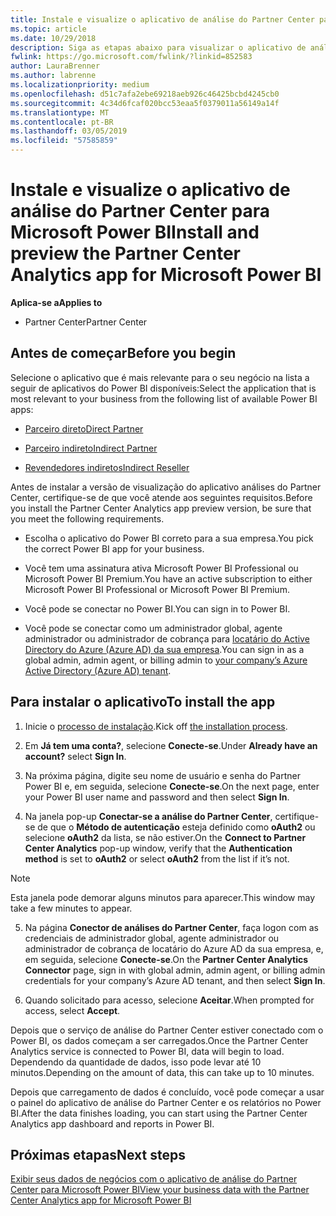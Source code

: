 ```yaml
---
title: Instale e visualize o aplicativo de análise do Partner Center para Microsoft Power BI | Partner Center
ms.topic: article
ms.date: 10/29/2018
description: Siga as etapas abaixo para visualizar o aplicativo de análise do Partner Center para Power BI (para parceiros diretos no CSP).
fwlink: https://go.microsoft.com/fwlink/?linkid=852583
author: LauraBrenner
ms.author: labrenne
ms.localizationpriority: medium
ms.openlocfilehash: d51c7afa2ebe69218aeb926c46425bcbd4245cb0
ms.sourcegitcommit: 4c34d6fcaf020bcc53eaa5f0379011a56149a14f
ms.translationtype: MT
ms.contentlocale: pt-BR
ms.lasthandoff: 03/05/2019
ms.locfileid: "57585859"
---
```

# <a name="install-and-preview-the-partner-center-analytics-app-for-microsoft-power-bi"></a><span data-ttu-id="41b17-103">Instale e visualize o aplicativo de análise do Partner Center para Microsoft Power BI</span><span class="sxs-lookup"><span data-stu-id="41b17-103">Install and preview the Partner Center Analytics app for Microsoft Power BI</span></span>

<span data-ttu-id="41b17-104">**Aplica-se a**</span><span class="sxs-lookup"><span data-stu-id="41b17-104">**Applies to**</span></span>

- <span data-ttu-id="41b17-105">Partner Center</span><span class="sxs-lookup"><span data-stu-id="41b17-105">Partner Center</span></span>

## <a name="before-you-begin"></a><span data-ttu-id="41b17-106">Antes de começar</span><span class="sxs-lookup"><span data-stu-id="41b17-106">Before you begin</span></span>

<span data-ttu-id="41b17-107">Selecione o aplicativo que é mais relevante para o seu negócio na lista a seguir de aplicativos do Power BI disponíveis:</span><span class="sxs-lookup"><span data-stu-id="41b17-107">Select the application that is most relevant to your business from the following list of available Power BI apps:</span></span>
- [<span data-ttu-id="41b17-108">Parceiro direto</span><span class="sxs-lookup"><span data-stu-id="41b17-108">Direct Partner</span></span>](https://app.powerbi.com/groups/me/getdata/services/direct-providers-partner-analytics)

- [<span data-ttu-id="41b17-109">Parceiro indireto</span><span class="sxs-lookup"><span data-stu-id="41b17-109">Indirect Partner</span></span>](https://app.powerbi.com/groups/me/getdata/services/indirect-providers-partner-analytics)

- [<span data-ttu-id="41b17-110">Revendedores indiretos</span><span class="sxs-lookup"><span data-stu-id="41b17-110">Indirect Reseller</span></span>](https://app.powerbi.com/groups/me/getdata/services/indirect-seller-partner-analytics)

<span data-ttu-id="41b17-111">Antes de instalar a versão de visualização do aplicativo análises do Partner Center, certifique-se de que você atende aos seguintes requisitos.</span><span class="sxs-lookup"><span data-stu-id="41b17-111">Before you install the Partner Center Analytics app preview version, be sure that you meet the following requirements.</span></span>

- <span data-ttu-id="41b17-112">Escolha o aplicativo do Power BI correto para a sua empresa.</span><span class="sxs-lookup"><span data-stu-id="41b17-112">You pick the correct Power BI app for your business.</span></span>

- <span data-ttu-id="41b17-113">Você tem uma assinatura ativa Microsoft Power BI Professional ou Microsoft Power BI Premium.</span><span class="sxs-lookup"><span data-stu-id="41b17-113">You have an active subscription to either Microsoft Power BI Professional or Microsoft Power BI Premium.</span></span>

- <span data-ttu-id="41b17-114">Você pode se conectar no Power BI.</span><span class="sxs-lookup"><span data-stu-id="41b17-114">You can sign in to Power BI.</span></span>

- <span data-ttu-id="41b17-115">Você pode se conectar como um administrador global, agente administrador ou administrador de cobrança para [locatário do Active Directory do Azure (Azure AD) da sua empresa](azure-active-directory-tenants-and-partner-center.md).</span><span class="sxs-lookup"><span data-stu-id="41b17-115">You can sign in as a global admin, admin agent, or billing admin to [your company’s Azure Active Directory (Azure AD) tenant](azure-active-directory-tenants-and-partner-center.md).</span></span>

## <a name="to-install-the-app"></a><span data-ttu-id="41b17-116">Para instalar o aplicativo</span><span class="sxs-lookup"><span data-stu-id="41b17-116">To install the app</span></span>

1. <span data-ttu-id="41b17-117">Inicie o [processo de instalação](https://app.powerbi.com/getdata/services/partneranalytics?cpcode=PartnerCenterAnalytics&getDataForceConnect=true&alwaysPromptForContentProviderCreds=true).</span><span class="sxs-lookup"><span data-stu-id="41b17-117">Kick off [the installation process](https://app.powerbi.com/getdata/services/partneranalytics?cpcode=PartnerCenterAnalytics&getDataForceConnect=true&alwaysPromptForContentProviderCreds=true).</span></span>

2. <span data-ttu-id="41b17-118">Em **Já tem uma conta?**, selecione **Conecte-se**.</span><span class="sxs-lookup"><span data-stu-id="41b17-118">Under **Already have an account?** select **Sign In**.</span></span> 

3. <span data-ttu-id="41b17-119">Na próxima página, digite seu nome de usuário e senha do Partner Power BI e, em seguida, selecione **Conecte-se**.</span><span class="sxs-lookup"><span data-stu-id="41b17-119">On the next page, enter your Power BI user name and password and then select **Sign In**.</span></span> 

4. <span data-ttu-id="41b17-120">Na janela pop-up **Conectar-se a análise do Partner Center**, certifique-se de que o **Método de autenticação** esteja definido como **oAuth2** ou selecione **oAuth2** da lista, se não estiver.</span><span class="sxs-lookup"><span data-stu-id="41b17-120">On the **Connect to Partner Center Analytics** pop-up window, verify that the **Authentication method** is set to **oAuth2** or select **oAuth2** from the list if it’s not.</span></span> 

> [!NOTE]  
>  <span data-ttu-id="41b17-121">Esta janela pode demorar alguns minutos para aparecer.</span><span class="sxs-lookup"><span data-stu-id="41b17-121">This window may take a few minutes to appear.</span></span>

5. <span data-ttu-id="41b17-122">Na página **Conector de análises do Partner Center**, faça logon com as credenciais de administrador global, agente administrador ou administrador de cobrança de locatário do Azure AD da sua empresa, e, em seguida, selecione **Conecte-se**.</span><span class="sxs-lookup"><span data-stu-id="41b17-122">On the **Partner Center Analytics Connector** page, sign in with global admin, admin agent, or billing admin credentials for your company’s Azure AD tenant, and then select **Sign In**.</span></span>
 
6. <span data-ttu-id="41b17-123">Quando solicitado para acesso, selecione **Aceitar**.</span><span class="sxs-lookup"><span data-stu-id="41b17-123">When prompted for access, select **Accept**.</span></span> 

<span data-ttu-id="41b17-124">Depois que o serviço de análise do Partner Center estiver conectado com o Power BI, os dados começam a ser carregados.</span><span class="sxs-lookup"><span data-stu-id="41b17-124">Once the Partner Center Analytics service is connected to Power BI, data will begin to load.</span></span> <span data-ttu-id="41b17-125">Dependendo da quantidade de dados, isso pode levar até 10 minutos.</span><span class="sxs-lookup"><span data-stu-id="41b17-125">Depending on the amount of data, this can take up to 10 minutes.</span></span> 

<span data-ttu-id="41b17-126">Depois que carregamento de dados é concluído, você pode começar a usar o painel do aplicativo de análise do Partner Center e os relatórios no Power BI.</span><span class="sxs-lookup"><span data-stu-id="41b17-126">After the data finishes loading, you can start using the Partner Center Analytics app dashboard and reports in Power BI.</span></span>

## <a name="next-steps"></a><span data-ttu-id="41b17-127">Próximas etapas</span><span class="sxs-lookup"><span data-stu-id="41b17-127">Next steps</span></span>

[<span data-ttu-id="41b17-128">Exibir seus dados de negócios com o aplicativo de análise do Partner Center para Microsoft Power BI</span><span class="sxs-lookup"><span data-stu-id="41b17-128">View your business data with the Partner Center Analytics app for Microsoft Power BI</span></span>](power-bi-app-for-direct-partners-use.md)
